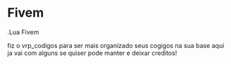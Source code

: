 # Fivem
.Lua Fivem

fiz o vrp_codigos para ser mais organizado seus cogigos na sua base  aqui ja vai com alguns se quiser pode manter e deixar creditos!
